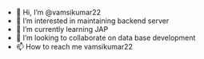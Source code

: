 - 👋 Hi, I’m @vamsikumar22
- 👀 I’m interested in maintaining backend server
- 🌱 I’m currently learning JAP
- 💞️ I’m looking to collaborate on data base development
- 📫 How to reach me vamsikumar22

<!---
vamsikumar22/vamsikumar22 is a ✨ special ✨ repository because its `README.md` (this file) appears on your GitHub profile.
You can click the Preview link to take a look at your changes.
--->
